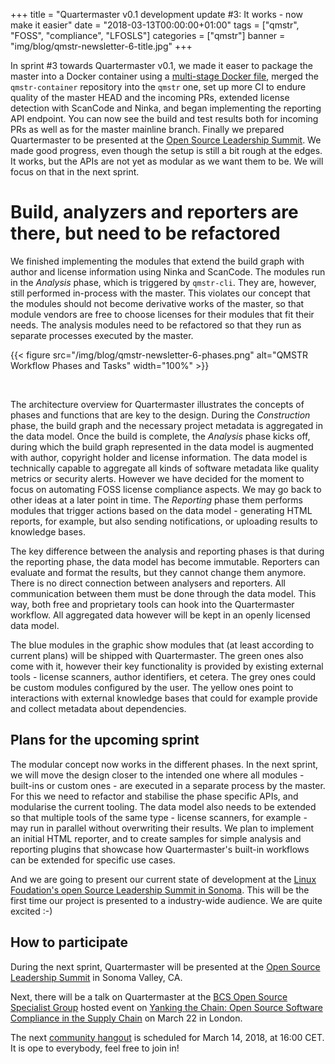 +++
title = "Quartermaster v0.1 development update #3: It works - now make it easier"
date = "2018-03-13T00:00:00+01:00"
tags = ["qmstr", "FOSS", "compliance", "LFOSLS"]
categories = ["qmstr"]
banner = "img/blog/qmstr-newsletter-6-title.jpg"
+++

In sprint #3 towards Quartermaster v0.1, we made it easer to package
the master into a Docker container using
a
[multi-stage Docker file](https://docs.docker.com/develop/develop-images/multistage-build/),
merged the `qmstr-container` repository into the `qmstr` one, set up
more CI to endure quality of the master HEAD and the incoming PRs,
extended license detection with ScanCode and Ninka, and began
implementing the reporting API endpoint. You can now see the build and
test results both for incoming PRs as well as for the master mainline
branch. Finally we prepared Quartermaster to be presented at
the
[Open Source Leadership Summit](https://events.linuxfoundation.org/events/open-source-leadership-summit-2018/). We
made good progress, even though the setup is still a bit rough at the
edges. It works, but the APIs are not yet as modular as we want them
to be. We will focus on that in the next sprint.
<!--more-->

# Build, analyzers and reporters are there, but need to be refactored

We finished implementing the modules that extend the build graph with
author and license information using Ninka and ScanCode. The modules
run in the _Analysis_ phase, which is triggered by `qmstr-cli`. They
are, however, still performed in-process with the master. This
violates our concept that the modules should not become derivative
works of the master, so that module vendors are free to choose
licenses for their modules that fit their needs. The analysis modules
need to be refactored so that they run as separate processes executed
by the master.

{{< figure src="/img/blog/qmstr-newsletter-6-phases.png" alt="QMSTR Workflow Phases and Tasks" width="100%" >}}

&nbsp;

The architecture overview for Quartermaster illustrates the concepts
of phases and functions that are key to the design. During the
_Construction_ phase, the build graph and the necessary project
metadata is aggregated in the data model. Once the build is complete,
the _Analysis_ phase kicks off, during which the build graph
represented in the data model is augmented with author, copyright
holder and license information. The data model is technically capable
to aggregate all kinds of software metadata like quality metrics or
security alerts. However we have decided for the moment to focus on
automating FOSS license compliance aspects. We may go back to other
ideas at a later point in time. The _Reporting_ phase them performs
modules that trigger actions based on the data model - generating HTML
reports, for example, but also sending notifications, or uploading
results to knowledge bases.

The key difference between the analysis and reporting phases is that
during the reporting phase, the data model has become
immutable. Reporters can evaluate and format the results, but they
cannot change them anymore. There is no direct connection between
analysers and reporters. All communication between them must be done
through the data model. This way, both free and proprietary tools can
hook into the Quartermaster workflow. All aggregated data however will
be kept in an openly licensed data model.

The blue modules in the graphic show modules that (at least according
to current plans) will be shipped with Quartermaster. The green ones
also come with it, however their key functionality is provided by
existing external tools - license scanners, author identifiers, et
cetera. The grey ones could be custom modules configured by the
user. The yellow ones point to interactions with external knowledge
bases that could for example provide and collect metadata about
dependencies.

## Plans for the upcoming sprint

The modular concept now works in the different phases. In the next
sprint, we will move the design closer to the intended one where all
modules - built-ins or custom ones - are executed in a separate
process by the master. For this we need to refactor and stabilise the
phase specific APIs, and modularise the current tooling. The data
model also needs to be extended so that multiple tools of the same
type - license scanners, for example - may run in parallel without
overwriting their results. We plan to implement an initial HTML
reporter, and to create samples for simple analysis and reporting
plugins that showcase how Quartermaster's built-in workflows can be
extended for specific use cases.

And we are going to present our current state of development at the
[Linux Foudation's open Source Leadership Summit in Sonoma](https://events.linuxfoundation.org/events/open-source-leadership-summit-2018/). This will
be the first time our project is presented to a industry-wide
audience. We are quite excited :-) 

## How to participate

During the next sprint, Quartermaster will be presented at
the
[Open Source Leadership Summit](https://events.linuxfoundation.org/events/open-source-leadership-summit-2018/program/schedule/) in
Sonoma Valley, CA.

Next, there will be a talk on Quartermaster at
the [BCS Open Source Specialist Group](http://ossg.bcs.org/) hosted
event
on
[Yanking the Chain: Open Source Software Compliance in the Supply Chain](http://ossg.bcs.org/blog/2018/02/15/yanking-the-chain-open-source-software-compliance-in-the-supply-chain-london-22-3-2018/) on
March 22 in London.

The next [community hangout](https://meet.google.com/mqr-sqwi-cxn) is
scheduled for March 14, 2018, at 16:00 CET. It is ope to everybody,
feel free to join in!

